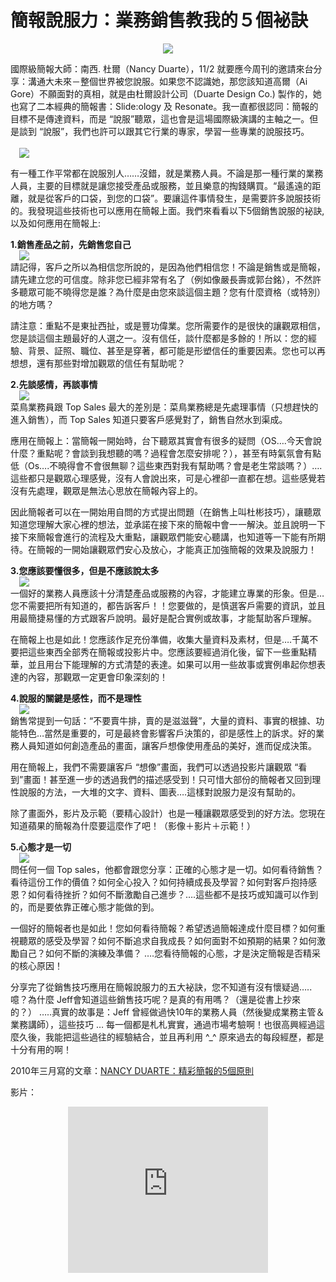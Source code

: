 # 簡報說服力：業務銷售教我的５個袐訣 

<div style="clear: both; text-align: center;"><a href="http://1.bp.blogspot.com/-oxDL97yauXE/VhXR0a_AqYI/AAAAAAAAOh0/T7rJLoDCdBg/s1600/sales.jpg" style="margin-left: 1em; margin-right: 1em;"><strike><img border="0" src="http://1.bp.blogspot.com/-oxDL97yauXE/VhXR0a_AqYI/AAAAAAAAOh0/T7rJLoDCdBg/s1600/sales.jpg"/></strike></a></div>
<p>國際級簡報大師：南西. 杜爾（Nancy Duarte），11/2 就要應今周刊的邀請來台分享：溝通大未來－整個世界被您說服。如果您不認識她，那您該知道高爾（Ai Gore）不願面對的真相，就是由杜爾設計公司（Duarte Design Co.) 製作的，她也寫了二本經典的簡報書：Slide:ology 及 Resonate。我一直都很認同：簡報的目標不是傳達資料，而是 “說服”聽眾，這也會是這場國際級演講的主軸之一。但是談到 “說服”，我們也許可以跟其它行業的專家，學習一些專業的說服技巧。<br/><a name="more"></a><br/> <a href="http://2.bp.blogspot.com/-Efgoyk7IjCc/VhXR0c58ZBI/AAAAAAAAOh8/zlnTHvjQKnU/s1600/nancy-duarte-slideology.jpg" style="margin-left: 1em; margin-right: 1em; text-align: center;"><img border="0" src="http://2.bp.blogspot.com/-Efgoyk7IjCc/VhXR0c58ZBI/AAAAAAAAOh8/zlnTHvjQKnU/s1600/nancy-duarte-slideology.jpg"/></a></p>
<p>有一種工作平常都在說服別人……沒錯，就是業務人員。不論是那一種行業的業務人員，主要的目標就是讓您接受產品或服務，並且樂意的掏錢購買。“最遙遠的距離，就是從客戶的口袋，到您的口袋”。要讓這件事情發生，是需要許多說服技術的。我發現這些技術也可以應用在簡報上面。我們來看看以下5個銷售說服的袐訣, 以及如何應用在簡報上:</p>
<p><b>1.銷售產品之前，先銷售您自己</b><br/><a href="http://4.bp.blogspot.com/-Dr_rTS98UEs/VhXR0EKaqVI/AAAAAAAAOiE/YEKX7xhJSLw/s1600/image_thumb_6.png" style="margin-left: 1em; margin-right: 1em; text-align: center;"><img border="0" src="http://4.bp.blogspot.com/-Dr_rTS98UEs/VhXR0EKaqVI/AAAAAAAAOiE/YEKX7xhJSLw/s1600/image_thumb_6.png"/></a><br/>請記得，客戶之所以為相信您所說的，是因為他們相信您！不論是銷售或是簡報，請先建立您的可信度。除非您已經非常有名了（例如像嚴長壽或郭台銘），不然許多聽眾可能不曉得您是誰？為什麼是由您來談這個主題？您有什麼資格（或特別）的地方嗎？</p>
<p>請注意：重點不是東扯西扯，或是豐功偉業。您所需要作的是很快的讓觀眾相信，您是談這個主題最好的人選之一。沒有信任，談什麼都是多餘的！所以：您的經驗、背景、証照、職位、甚至是穿著，都可能是形塑信任的重要因素。您也可以再想想，還有那些對增加觀眾的信任有幫助呢？</p>
<p><b>2.先談感情，再談事情</b><br/><a href="http://4.bp.blogspot.com/-MRE3FxJWKU0/VhXRzJq4uBI/AAAAAAAAOhg/gF3E2QfN_Lc/s1600/image_thumb.png" style="margin-left: 1em; margin-right: 1em; text-align: center;"><img border="0" src="http://4.bp.blogspot.com/-MRE3FxJWKU0/VhXRzJq4uBI/AAAAAAAAOhg/gF3E2QfN_Lc/s1600/image_thumb.png"/></a><br/>菜鳥業務員跟 Top Sales 最大的差別是：菜鳥業務總是先處理事情（只想趕快的進入銷售），而 Top Sales 知道只要客戶感覺對了，銷售自然水到渠成。</p>
<p>應用在簡報上：當簡報一開始時，台下聽眾其實會有很多的疑問（OS….今天會說什麼？重點呢？會談到我想聽的嗎？過程會怎麼安排呢？），甚至有時氣氛會有點低（Os….不曉得會不會很無聊？這些東西對我有幫助嗎？會是老生常談嗎？）….這些都只是觀眾心理感覺，沒有人會說出來，可是心裡卻一直都在想。這些感覺若沒有先處理，觀眾是無法心思放在簡報內容上的。</p>
<p>因此簡報者可以在一開始用自問的方式提出問題（在銷售上叫杜彬技巧），讓聽眾知道您理解大家心裡的想法，並承諾在接下來的簡報中會一一解決。並且說明一下接下來簡報會進行的流程及大重點，讓觀眾們能安心聽講，也知道等一下能有所期待。在簡報的一開始讓觀眾們安心及放心，才能真正加強簡報的效果及說服力！</p>
<p><b>3.您應該要懂很多，但是不應該說太多</b><br/><a href="http://3.bp.blogspot.com/-uFui_C2Q5n0/VhXRy-pXwXI/AAAAAAAAOhk/wXdmmAF6vBA/s1600/image_thumb_3.png" style="margin-left: 1em; margin-right: 1em; text-align: center;"><img border="0" src="http://3.bp.blogspot.com/-uFui_C2Q5n0/VhXRy-pXwXI/AAAAAAAAOhk/wXdmmAF6vBA/s1600/image_thumb_3.png"/></a><br/>一個好的業務人員應該十分清楚產品或服務的內容，才能建立專業的形象。但是…您不需要把所有知道的，都告訴客戶！！您要做的，是慎選客戶需要的資訊，並且用最簡捷易懂的方式跟客戶說明。最好是配合實例或故事，才能幫助客戶理解。</p>
<p>在簡報上也是如此！您應該作足充份準備，收集大量資料及素材，但是….千萬不要把這些東西全部秀在簡報或投影片中。您應該要經過消化後，留下一些重點精華，並且用台下能理解的方式清楚的表達。如果可以用一些故事或實例串起你想表達的內容，那觀眾一定更會印象深刻的！</p>
<p><b>4.說服的關鍵是感性，而不是理性</b><br/><a href="http://3.bp.blogspot.com/-aC_oygqEwFA/VhXRzPvFDBI/AAAAAAAAOhc/UzRy44fX7HM/s1600/image_thumb_4.png" style="margin-left: 1em; margin-right: 1em; text-align: center;"><img border="0" src="http://3.bp.blogspot.com/-aC_oygqEwFA/VhXRzPvFDBI/AAAAAAAAOhc/UzRy44fX7HM/s1600/image_thumb_4.png"/></a><br/>銷售常提到一句話：“不要賣牛排，賣的是滋滋聲”，大量的資料、事實的根據、功能特色…當然是重要的，可是最終會影響客戶決策的，卻是感性上的訴求。好的業務人員知道如何創造產品的畫面，讓客戶想像使用產品的美好，進而促成決策。</p>
<p>用在簡報上，我們不需要讓客戶 “想像”畫面，我們可以透過投影片讓觀眾 “看到”畫面！甚至進一步的透過我們的描述感受到！只可惜大部份的簡報者又回到理性說服的方法，一大堆的文字、資料、圖表….這樣對說服力是沒有幫助的。</p>
<p>除了畫面外，影片及示範（要精心設計）也是一種讓觀眾感受到的好方法。您現在知道蘋果的簡報為什麼要這麼作了吧！（影像＋影片＋示範！）</p>
<p><b>5.心態才是一切</b><br/><a href="http://2.bp.blogspot.com/-kt5CzVmHpLM/VhXRz4urpoI/AAAAAAAAOho/eNKXwBbeKMc/s1600/image_thumb_5.png" style="margin-left: 1em; margin-right: 1em; text-align: center;"><img border="0" src="http://2.bp.blogspot.com/-kt5CzVmHpLM/VhXRz4urpoI/AAAAAAAAOho/eNKXwBbeKMc/s1600/image_thumb_5.png"/></a><br/>問任何一個 Top sales，他都會跟您分享：正確的心態才是一切。如何看待銷售？看待這份工作的價值？如何全心投入？如何持續成長及學習？如何對客戶抱持感恩？如何看待挫折？如何不斷激勵自己進步？….這些都不是技巧或知識可以作到的，而是要依靠正確心態才能做的到。</p>
<p>一個好的簡報者也是如此！您如何看待簡報？希望透過簡報達成什麼目標？如何重視聽眾的感受及學習？如何不斷追求自我成長？如何面對不如預期的結果？如何激勵自己？如何不斷的演練及準備？ ….您看待簡報的心態，才是決定簡報是否精采的核心原因！</p>
<p>分享完了從銷售技巧應用在簡報說服力的五大袐訣，您不知道有沒有懷疑過…..噫？為什麼 Jeff會知道這些銷售技巧呢？是真的有用嗎？（還是從書上抄來的？） …..真實的故事是：Jeff 曾經做過快10年的業務人員（然後變成業務主管＆業務講師），這些技巧 … 每一個都是札札實實，通過市場考驗啊！也很高興經過這麼久後，我能把這些過往的經驗結合，並且再利用 ^_^ 原來過去的每段經歷，都是十分有用的啊！</p>
<p>2010年三月寫的文章：<a href="http://www.afu.tw/index.php?option=com_content&amp;view=article&amp;id=171:nancy-duarte5&amp;catid=14:2010-11-28-05-07-48&amp;Itemid=18">NANCY DUARTE：精彩簡報的5個原則</a></p>
<p>影片：</p>
<div style="clear: both; text-align: center;"><iframe allowfullscreen="" data-thumbnail-src="https://i.ytimg.com/vi/5hbtjZw7gws/0.jpg" frameborder="0" height="266" src="https://www.youtube.com/embed/5hbtjZw7gws?feature=player_embedded" width="320"></iframe></div>
<div></div>